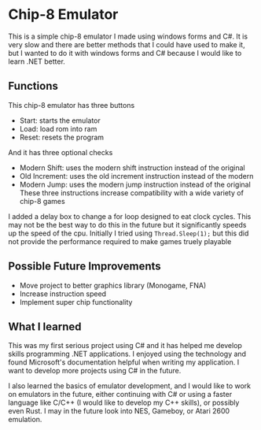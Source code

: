 # Chip-8 Emulator

This is a simple chip-8 emulator I made using windows forms and C#.
It is very slow and there are better methods that I could have used to make it,
but I wanted to do it with windows forms and C# because I would like to learn
.NET better.

## Functions
This chip-8 emulator has three buttons
- Start: starts the emulator
- Load: load rom into ram
- Reset: resets the program

And it has three optional checks
- Modern Shift: uses the modern shift instruction instead of the original
- Old Increment: uses the old increment instruction instead of the modern
- Modern Jump: uses the modern jump instruction instead of the original
These three instructions increase compatibility with a wide variety of chip-8 games

I added a delay box to change a for loop designed to eat clock cycles. This may not be the best
way to do this in the future but it significantly speeds up the speed of the cpu. Initially I tried
using ``Thread.Sleep(1);`` but this did not provide the performance required to make games truely
playable

## Possible Future Improvements
- Move project to better graphics library (Monogame, FNA)
- Increase instruction speed
- Implement super chip functionality

## What I learned
This was my first serious project using C# and it has helped me develop skills programming
.NET applications. I enjoyed using the technology and found Microsoft's documentation helpful
when writing my application. I want to develop more projects using C# in the future.

I also learned the basics of emulator development, and I would like to work on emulators in the
future, either continuing with C# or using a faster language like C/C++ (I would like to develop
my C++ skills), or possibly even Rust. I may in the future look into NES, Gameboy, or Atari 2600
emulation.
